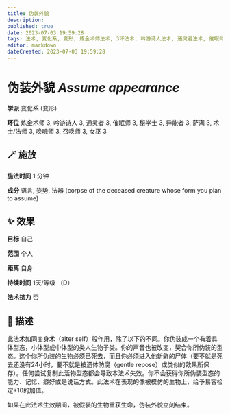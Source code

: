 ```yaml
---
title: 伪装外貌
description: 
published: true
date: 2023-07-03 19:59:28
tags: 法术, 变化系, 变形, 炼金术师法术, 3环法术, 吟游诗人法术, 通灵者法术, 催眠师法术, 秘学士法术, 异能者法术, 萨满法术, 术士/法师法术, 唤魂师法术, 召唤师法术, 女巫法术
editor: markdown
dateCreated: 2023-07-03 19:59:28
---
```


# **伪装外貌** *Assume appearance*

**学派** 变化系 (变形) 

**环位** 炼金术师 3, 吟游诗人 3, 通灵者 3, 催眠师 3, 秘学士 3, 异能者 3, 萨满 3, 术士/法师 3, 唤魂师 3, 召唤师 3, 女巫 3

## 🪄 施放

**施法时间** 1 分钟

**成分** 语言, 姿势, 法器 (corpse of the deceased creature whose form you plan to assume)

## ✨ 效果 

**目标** 自己 

**范围** 个人

**距离** 自身  

**持续时间** 1天/等级 （D） 

**法术抗力** 否

## 📖 描述

此法术如同变身术（alter self）般作用，除了以下的不同。你伪装成一个有着具体型态，小体型或中体型的类人生物子类。你的声音也被改变，契合你所伪装的型态。这个你所伪装的生物必须已死去，而且你必须进入他新鲜的尸体（要不就是死去还没有24小时，要不就是被遗体防腐（gentle repose）或类似的效果所保存）。任何尝试复制此活物型态都会导致本法术失效。你不会获得你所伪装型态的能力、记忆、癖好或是说话方式。此法术在表现的像被模仿的生物上，给予易容检定+10的加值。

如果在此法术生效期间，被假装的生物重获生命，伪装外貌立刻结束。
    